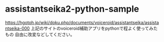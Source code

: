 # assistantseika2-python-sample
https://hgotoh.jp/wiki/doku.php/documents/voiceroid/assistantseika/assistantseika-000
上記のサイトのvoiceroid補助アプリをpythonで程よく使ってみたもの
自由に改変などしてください。

